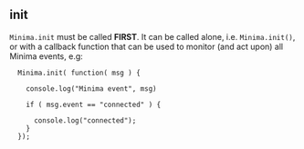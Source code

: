 ## init

`Minima.init` must be called **FIRST**. It can be called alone, i.e. `Minima.init()`, or with a callback function that can be used to monitor (and act upon) all Minima events, e.g:

```
  Minima.init( function( msg ) {

    console.log("Minima event", msg)

    if ( msg.event == "connected" ) {

      console.log("connected");
    }
  });
```
